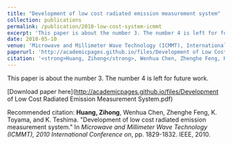```yaml
---
title: "Development of low cost radiated emission measurement system"
collection: publications
permalink: /publication/2010-low-cost-system-icmmt
excerpt: 'This paper is about the number 3. The number 4 is left for future work.'
date: 2010-05-10
venue: 'Microwave and Millimeter Wave Technology (ICMMT), International Conference on'
paperurl: 'http://academicpages.github.io/files/Development of Low Cost Radiated Emission Measurement System.pdf'
citation: '<strong>Huang, Zihong</strong>, Wenhua Chen, Zhenghe Feng, K. Toyama, and K. Teshima. "Development of low cost radiated emission measurement system." In <i>Microwave and Millimeter Wave Technology (ICMMT), 2010 International Conference on</i>, pp. 1829-1832. IEEE, 2010.'
---
```

This paper is about the number 3. The number 4 is left for future work.

[Download paper here](http://academicpages.github.io/files/Development of Low Cost Radiated Emission Measurement System.pdf)

Recommended citation: <strong>Huang, Zihong</strong>, Wenhua Chen, Zhenghe Feng, K. Toyama, and K. Teshima. "Development of low cost radiated emission measurement system." In <i> Microwave and Millimeter Wave Technology (ICMMT), 2010 International Conference on</i>, pp. 1829-1832. IEEE, 2010.